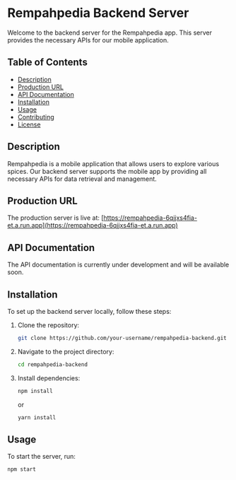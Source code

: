 # Rempahpedia Backend Server

Welcome to the backend server for the Rempahpedia app. This server provides the necessary APIs for our mobile application.

## Table of Contents

- [Description](#description)
- [Production URL](#production-url)
- [API Documentation](#api-documentation)
- [Installation](#installation)
- [Usage](#usage)
- [Contributing](#contributing)
- [License](#license)

## Description

Rempahpedia is a mobile application that allows users to explore various spices. Our backend server supports the mobile app by providing all necessary APIs for data retrieval and management.

## Production URL

The production server is live at:
[https://rempahpedia-6qjjxs4fia-et.a.run.app](https://rempahpedia-6qjjxs4fia-et.a.run.app)

## API Documentation

The API documentation is currently under development and will be available soon.

## Installation

To set up the backend server locally, follow these steps:

1. Clone the repository:
    ```sh
    git clone https://github.com/your-username/rempahpedia-backend.git
    ```
2. Navigate to the project directory:
    ```sh
    cd rempahpedia-backend
    ```
3. Install dependencies:
    ```sh
    npm install
    ```
    or
    ```sh
    yarn install
    ```

## Usage

To start the server, run:
```sh
npm start
